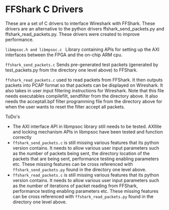 # FFShark C Drivers

These are a set of C drivers to interface Wireshark with FFShark. These drivers are an alternative to the python drivers ffshark_send_packets.py and ffshark_read_packets.py. These drivers were created to improve performance. 

`libmpsoc.h and libmpsoc.c ` Library containing APIs for setting up the AXI interfaces between the FPGA and the on-chip ARM cpu.

`ffshark_send_packets.c` Sends pre-generated test packets (generated by test_packets.py from the directory one level above) to FFShark.

`ffshark_read_packets.c` used to read packets from FFShark. It then outputs packets into PCAP format so that packets can be displayed on Wireshark. It also takes in user input filtering instructions for Wireshark. Note that this file needs executables compilefilt, sendfilter from the directory above. It also needs the acceptall.bpf filter programming file from the directory above for when the user wants to reset the filter accept all packets.

ToDo's
- The AXI interface API in libmpsoc library still needs to be tested. AXIlite and locking mechanism APIs in libmpsoc have been tested and function correctly
- `ffshark_send_packets.c` is still missing various features that its python version contains. It needs to allow various user input parameters such as the number of packets being sent, the directory location of the packets that are being sent, performance testing enabling parameters etc. These missing features can be cross referenced with `ffshark_send_packets.py` found in the directory one level above.
- `ffshark_read_packets.c` is still missing various features that its python version contains. It needs to allow various user input parameters such as the number of iterations of packet reading from FFShark, performance testing enabling parameters etc. These missing features can be cross referenced with `ffshark_read_packets.py` found in the directory one level above.
